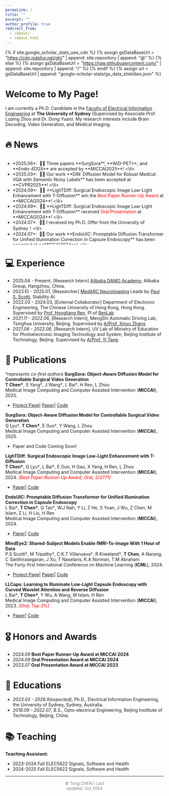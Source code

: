 ```yaml
---
permalink: /
title: ""
excerpt: ""
author_profile: true
redirect_from: 
  - /about/
  - /about.html
---
```


{% if site.google_scholar_stats_use_cdn %}
{% assign gsDataBaseUrl = "https://cdn.jsdelivr.net/gh/" | append: site.repository | append: "@" %}
{% else %}
{% assign gsDataBaseUrl = "https://raw.githubusercontent.com/" | append: site.repository | append: "/" %}
{% endif %}
{% assign url = gsDataBaseUrl | append: "google-scholar-stats/gs_data_shieldsio.json" %}

<span class='anchor' id='about-me'></span>

# **Welcome to My Page!**

I am currently a Ph.D. Candidate in the [Faculty of Electrical Information Engineering](https://www.sydney.edu.au/engineering/about/our-people/research-students/tong-chen-494.html) at **The University of Sydney** (Supervised by Associate Prof. Luping Zhou and Dr. Dong Yuan). My research interests include Brain Decoding, Video Generation, and Medical Imaging.

<!-- <img src="images/my.jpg" alt="sym" width="50%" style="display: block; margin: 0 auto;"> -->


# 🔥 News
<div style="height: 280px; overflow: auto;">
<ul>	

<li>
	*2025.06*: &nbsp;🎉🎉 Three papers **SurgSora**, **WiD-PET**, and **Endo-4DGX** are accepted by **MICCAI2025**! 
<\li>
<li> *2025.03*: &nbsp;🎉🎉 Our work **DiN: Diffusion Model for Robust Medical VQA with Semantic Noisy Labels** has been accepted at **CVPR2025**! <\li>
<li> *2024.09*: &nbsp;🎉🎉 **LighTDiff: Surgical Endoscopic Image Low-Light Enhancement with T-Diffusion** win the <span style="color:red;">Best Paper Runner-Up Award</span> at **MICCAI2024**! <\li>
<li> *2024.09*: &nbsp;🎉🎉 **LighTDiff: Surgical Endoscopic Image Low-Light Enhancement with T-Diffusion** received <span style="color:red;">Oral Presentation</span> at **MICCAI2024**! <\li>
<li> *2024.07*: &nbsp;🎉🎉 I received my Ph.D. Offer from the University of Sydney！<\li>
<li> *2024.07*: &nbsp;🎉🎉 Our work **EndoUIC: Promptable Diffusion Transformer for Unified Illumination Correction in Capsule Endoscopy** has been accepted at **MICCAI2024**! <\li>
<li> *2024.05*: &nbsp;🎉🎉 Our work **LighTDiff: Surgical Endoscopic Image Low-Light Enhancement with T-Diffusion** has been **Early Accepted** at **MICCAI2024**! <\li>
<li> *2024.02*: &nbsp;🎉🎉 Our work **MindEye2: Shared-Subject Models Enable fMRI-To-Image With 1 Hour of Data** has been accepted at **ICML2024**! <\li>
<li> *2023.07*: &nbsp;🎉🎉 Our work **LLCaps: Learning to Illuminate Low-Light Capsule Endoscopy with Curved Wavelet Attention and Reverse Diffusion** received <span style="color:red;">Oral Presentation</span> at **MICCAI2023**! <\li>
</ul>
</div>
<!-- - *2023.03*: &nbsp;🎉🎉 I received my M.Phil. Offer from the University of Sydney！ -->

# 💻 Experience
- 2025.04 - Present, [Research Intern] [Alibaba DAMO Academy](https://damo.alibaba.com/research-areas?language=en), Alibaba Group, Hangzhou, China.
- 2023.10 - 2025.01, [Researcher] [MedARC Neuroimaging](https://www.medarc.ai/) Leads by [Paul S. Scotti](https://paulscotti.github.io/), Stability AI.
- 2022.03 - 2024.03, [External Collaborator] Department of Electronic Engineering, The Chinese University of Hong Kong, Hong Kong. Supervised by [Prof. Hongliang Ren](https://www.ee.cuhk.edu.hk/en-gb/people/academic-staff/professors/prof-ren-hongliang), PI of [RenLab](http://www.labren.org/mm/)
- *2021.11 - 2022.06*, [Research Intern], MengShi Automatic Driving Lab, Tsinghua University, Beijing. Supervised by [A/Prof. Xinyu Zhang](https://scholar.google.com.hk/citations?user=0Q7pN4cAAAAJ&hl=zh-CN).
- *2021.06 - 2022.06*, [Research Intern], UV Lab of Ministry of Education for Photoelectronic Imaging Technology and System, Beijing Institute of Technology, Beijing. Supervised by [A/Prof. Yi Tang](https://www.researchgate.net/profile/Yi-Tang-73).


# 📝 Publications 
*†represents co-first authors*
**SurgSora: Object-Aware Diffusion Model for Controllable Surgical Video Generation**<br>
**T Chen†**, S Yang†, J Wang†, L Bai†, H Ren, L Zhou<br>
Medical Image Computing and Computer Assisted Intervention (**MICCAI**), 2025. <br>
- [Project Page](https://surgsora.github.io)\| [Paper](https://arxiv.org/abs/2412.14018)\| [Code](https://github.com/DavisMeee/SurgSora)

**SurgSora: Object-Aware Diffusion Model for Controllable Surgical Video Generation**<br>
Q Lyu†, **T Chen†**, E Guo†, Y Wang, L Zhou<br>
Medical Image Computing and Computer Assisted Intervention (**MICCAI**), 2025. <br>
- Paper and Code Coming Soon!

**LighTDiff: Surgical Endoscopic Image Low-Light Enhancement with T-Diffusion**<br>
**T Chen†**, Q Lyu†, L Bai†, E Guo, H Gao, X Yang, H Ren, L Zhou<br>
Medical Image Computing and Computer Assisted Intervention (**MICCAI**), 2024. <span style="color:red;">*[Best Paper Runner-Up Award, Oral, 3/2771]*</span><br>
- [Paper](https://arxiv.org/abs/2405.10550)\| [Code](https://github.com/DavisMeee/LighTDiff)
<!-- -  \| [Demo](https://github.com/lofrienger/Single_SurgicalScene_For_Segmentation) -->


**EndoUIC: Promptable Diffusion Transformer for Unified Illumination Correction in Capsule Endoscopy**<br>
L Bai†, **T Chen†**, Q Tan†, W.J Nah, Y Li, Z He, S Yuan, J Wu, Z Chen, M Islam, Z Li, H Liu, H Ren<br>
Medical Image Computing and Computer Assisted Intervention (**MICCAI**), 2024. <br>
- [Paper](https://arxiv.org/abs/2406.13705)\| [Code](https://github.com/longbai1006/EndoUIC)



**MindEye2: Shared-Subject Models Enable fMRI-To-Image With 1 Hour of Data**<br>
P.S Scotti†, M Tripathy†, C.K.T Villanueva†, R Kneeland†, **T Chen**, A Narang, C Santhirasegaran, J Xu, T Naselaris, K.A Norman, T.M Abraham<br>
The Forty-first International Conference on Machine Learning (**ICML**), 2024.
- [Project Page](https://medarc-ai.github.io/mindeye2/)\| [Paper](https://arxiv.org/abs/2403.11207)\| [Code](https://github.com/MedARC-AI/MindEyeV2)

**LLCaps: Learning to Illuminate Low-Light Capsule Endoscopy with Curved Wavelet Attention and Reverse Diffusion**<br>
L Bai†, **T Chen†**, Y Wu, A Wang, M Islam, H Ren<br>
Medical Image Computing and Computer Assisted Intervention (**MICCAI**), 2023. <span style="color:red;">*[Oral, Top 3%]*</span><br>
- [Paper](https://arxiv.org/pdf/2307.02452)\| [Code](https://github.com/longbai1006/LLCaps)

# 🎖 Honors and Awards
- *2024.09* **Best Paper Runner-Up Award at MICCAI 2024**
- *2024.09* **Oral Presentation Award at MICCAI 2024**
- *2023.07* **Oral Presentation Award at MICCAI 2023**

# 📖 Educations
- *2023.03 - 2026.9(expected)*, Ph.D., Electrical Information Engineering, the University of Sydney, Sydney, Australia.
- *2018.09 - 2022.07*, B.S., Opto-electrical Engineering, Beijing Insititute of Technology, Beijing, China.

# 📚 Teaching
**Teaching Assistant:**
- 2023-2024 Fall ELEC5622 Signals, Software and Health
- 2024-2025 Fall ELEC5622 Signals, Software and Health

<hr class="horizontal-line">
<div style="width: 30%; margin: 0 auto;">
	<script type='text/javascript' id='clustrmaps' src='//cdn.clustrmaps.com/map_v2.js?cl=ffffff&w=a&t=tt&d=pUwp76-FPWZ_9p-R6BSJ--0FAcHR9spdMm0_5h4Eyak'></script>
	<p style="text-align: center; color: grey; font-size: small;">
    &copy; Tong CHEN | Last updated: Oct 2024
	</p>

</div>
		



